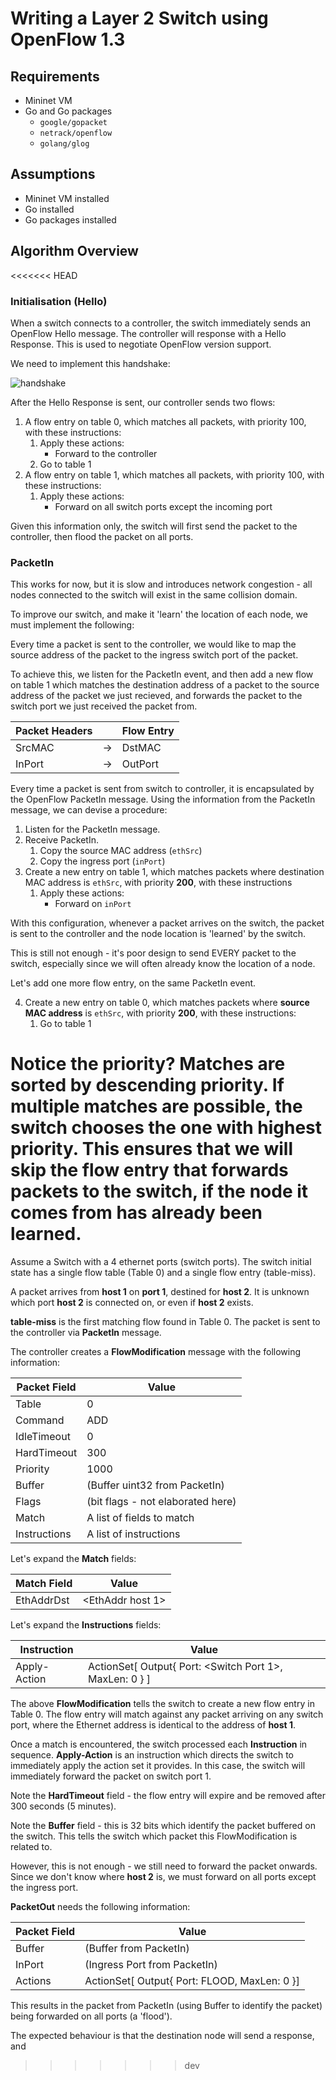 # Writing a Layer 2 Switch using OpenFlow 1.3

## Requirements

* Mininet VM
* Go and Go packages
  * `google/gopacket`
  * `netrack/openflow`
  * `golang/glog`

## Assumptions

* Mininet VM installed
* Go installed
* Go packages installed

## Algorithm Overview

<<<<<<< HEAD
### Initialisation (Hello)

When a switch connects to a controller, the switch immediately sends an OpenFlow Hello message. The controller will response with a Hello Response. This is used to negotiate OpenFlow version support.

We need to implement this handshake:

![handshake](http://sdnhub.org/wp-content/uploads/2014/02/OF_Msg_Exchanges.png)

After the Hello Response is sent, our controller sends two flows:

1. A flow entry on table 0, which matches all packets, with priority 100, with these instructions:
    1. Apply these actions:
       * Forward to the controller
    1. Go to table 1
2. A flow entry on table 1, which matches all packets, with priority 100, with these instructions:
    1. Apply these actions:
       * Forward on all switch ports except the incoming port

Given this information only, the switch will first send the packet to the controller, then flood the packet on all ports.

### PacketIn

This works for now, but it is slow and introduces network congestion - all nodes connected to the switch will exist in the same collision domain.

To improve our switch, and make it 'learn' the location of each node, we must implement the following:

Every time a packet is sent to the controller, we would like to map the source address of the packet to the ingress switch port of the packet.

To achieve this, we listen for the PacketIn event, and then add a new flow on table 1 which matches the destination address of a packet to the source address of the packet we just recieved, and forwards the packet to the switch port we just received the packet from.

| Packet Headers |     | Flow Entry |
| -------------- | --- | ---------- |
| SrcMAC         | →   | DstMAC     |
| InPort         | →   | OutPort    |

Every time a packet is sent from switch to controller, it is encapsulated by the OpenFlow PacketIn message. Using the information from the PacketIn message, we can devise a procedure:

1. Listen for the PacketIn message.
2. Receive PacketIn.
   1. Copy the source MAC address (`ethSrc`)
   2. Copy the ingress port (`inPort`)
3. Create a new entry on table 1, which matches packets where destination MAC address is `ethSrc`, with priority **200**, with these instructions
   1. Apply these actions:
        * Forward on `inPort`

With this configuration, whenever a packet arrives on the switch, the packet is sent to the controller and the node location is 'learned' by the switch.

This is still not enough - it's poor design to send EVERY packet to the switch, especially since we will often already know the location of a node.

Let's add one more flow entry, on the same PacketIn event.

4. Create a new entry on table 0, which matches packets where **source MAC address** is `ethSrc`, with priority **200**, with these instructions:
   1. Go to table 1

Notice the **priority**? Matches are sorted by descending priority. If multiple matches are possible, the switch chooses the one with highest priority. This ensures that we will skip the flow entry that forwards packets to the switch, if the node it comes from has already been learned.
=======
Assume a Switch with a 4 ethernet ports (switch ports). The switch initial state has a single flow table (Table 0) and a single flow entry (table-miss).

A packet arrives from **host 1** on **port 1**, destined for **host 2**. It is unknown which port **host 2** is connected on, or even if **host 2** exists.

**table-miss** is the first matching flow found in Table 0. The packet is sent to the controller via **PacketIn** message. 

The controller creates a **FlowModification** message with the following information:

| Packet Field  | Value                             |
|---            |---                                |
| Table         | 0                                 |
| Command       | ADD                               |
| IdleTimeout   | 0                                 |
| HardTimeout   | 300                               |
| Priority      | 1000                              |
| Buffer        | (Buffer uint32 from PacketIn)     |
| Flags         | (bit flags - not elaborated here) |
| Match         | A list of fields to match         |
| Instructions  | A list of instructions            |

Let's expand the **Match** fields:

| Match Field   | Value                             |
|---            |---                                |
| EthAddrDst    | <EthAddr host 1>                  |

Let's expand the **Instructions** fields:

| Instruction   | Value                                         |
|---            |---                                            |
| Apply-Action  | ActionSet[ Output{ Port: <Switch Port 1>, MaxLen: 0 } ] |

The above **FlowModification** tells the switch to create a new flow entry in Table 0. The flow entry will match against any packet arriving on any switch port, where the Ethernet address is identical to the address of **host 1**.

Once a match is encountered, the switch processed each **Instruction** in sequence. **Apply-Action** is an instruction which directs the switch to immediately apply the action set it provides. In this case, the switch will immediately forward the packet on switch port 1.

Note the **HardTimeout** field - the flow entry will expire and be removed after 300 seconds (5 minutes).

Note the **Buffer** field - this is 32 bits which identify the packet buffered on the switch. This tells the switch which packet this FlowModification is related to.

However, this is not enough - we still need to forward the packet onwards. Since we don't know where **host 2** is, we must forward on all ports except the ingress port.

**PacketOut** needs the following information:

| Packet Field      | Value                         |
|---                |---                            |
| Buffer            | (Buffer from PacketIn)        |
| InPort            | (Ingress Port from PacketIn)  |
| Actions           | ActionSet[ Output{ Port: FLOOD, MaxLen: 0 }] |

This results in the packet from PacketIn (using Buffer to identify the packet) being forwarded on all ports (a 'flood').

The expected behaviour is that the destination node will send a response, and 
>>>>>>> dev
